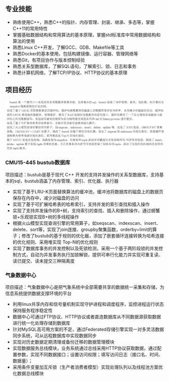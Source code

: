 ## 专业技能

- 熟练使用C++，熟悉C++的指针、内存管理、封装、继承、多态等，掌握C++11的常用特性
- 掌握基础数据结构和常用算法的基本原理，掌握std标准库中常用数据结构和算法的使用
- 熟悉Linux C++开发，了解GCC、GDB、Makefile等工具
- 熟悉Docker的基本使用，包括构建镜像、运行容器、管理网络等
- 熟悉Git，有项目协作与版本控制经验
- 熟悉关系型数据库，了解SQL语句，了解索引、锁、日志和事务
- 熟悉计算机网络，了解TCP/IP协议、HTTP协议的基本原理

## 项目经历

![image-20240610133902229](简历.assets/image-20240610133902229.png)

### CMU15-445 bustub数据库

项目描述：bustub是基于现代 C++ 开发的支持并发操作的关系型数据库，支持基本的sql，bustub涵盖了内存管理、索引、优化器、执行器

- 实现了基于LRU-K页面替换算法的缓冲池，缓冲池将数据库的磁盘上的数据页保存在内存中，减少对磁盘的访问
- 实现了基于可扩展哈希表的哈希索引，支持并发的索引查找和插入操作
- 实现了支持并发操作的B+树，支持索引的查找、插入和删除操作，通过螃蟹锁+乐观锁实现B+树的多线程操作
- 根据火山模型实现查询引擎的常用算子，如seqscan、indexscan、insert、delete、sort等，实现了join连接、groupby聚集函数，orderby+limit的算子；修改了bustub的基于规则的优化器，添加了嵌套循环连接转换为哈希连接的优化规则、采用堆实现 Top-N的优化规则
- 实现了数据库事务的并发控制以及死锁检测，采用一个基于两阶段锁的并发控制方式，自动为并发事务执行加锁解锁，提供可串行化能力并实现可重复读、读已提交、读未提交三种隔离度

### 气象数据中心

项目描述：气象数据中心是把气象系统中全部需要共享的数据统一采集和存储，为信息系统提供数据支撑环境的平台

- 利用linux共享内存和信号量机制实现守护进程和调度程序，监控进程运行状态保持服务程序稳定性
- 数据中心可通过FTP协议、HTTP协议或者直连数据库从不同数据源获取数据进行统一化处理存储到数据库
- 针对MySQL高可用方案的不足，通过Federated存储引擎实现一对多灵活数据同步系统，可从远程数据库中实现数据同步
- 实现对历史数据定期清理或备份迁移的数据管理模块
- 实现数据服务总线模块，业务系统通过总线采用HTTP协议获取数据，通过配置参数，实现不同数据接口；设置访问权限；填写访问日志（接口名、时间、数据量）；
- 采用条件变量加互斥锁（生产者消费者模型）实现处理队列以及线程池方案优化数据总线模块

